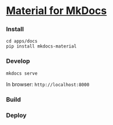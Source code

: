 

# [Material for MkDocs](https://squidfunk.github.io/mkdocs-material/)

### Install 
~~~
cd apps/docs
pip install mkdocs-material
~~~

### Develop
~~~
mkdocs serve
~~~

In browser: `http://localhost:8000`

### Build


### Deploy

